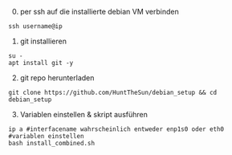 0. per ssh auf die installierte debian VM verbinden
```
ssh username@ip
```

1. git installieren  
```
su - 
apt install git -y
```

2. git repo herunterladen
```
git clone https://github.com/HuntTheSun/debian_setup && cd debian_setup
```

3. Variablen einstellen & skript ausführen
```
ip a #interfacename wahrscheinlich entweder enp1s0 oder eth0
#variablen einstellen 
bash install_combined.sh
```

